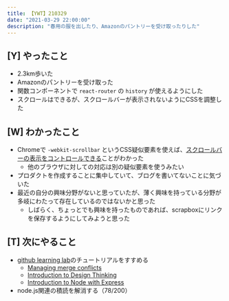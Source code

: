 ```yaml
---
title: 【YWT】210329
date: "2021-03-29 22:00:00"
description: "春用の服を出したり、Amazonのパントリーを受け取ったりした"
---
```


## [Y] やったこと

- 2.3km歩いた
- Amazonのパントリーを受け取った
- 関数コンポーネントで `react-router` の `history` が使えるようにした
- スクロールはできるが、スクロールバーが表示されないようにCSSを調整した

## [W] わかったこと

- Chromeで `-webkit-scrollbar` というCSS疑似要素を使えば、[スクロールバーの表示をコントロールできる](https://developer.mozilla.org/en-US/docs/Web/CSS/::-webkit-scrollbar)ことがわかった
  - 他のブラウザに対しての対応は別の疑似要素を使うみたい
- プロダクトを作成することに集中していて、ブログを書いてないことに気づいた
- 最近の自分の興味分野がないと思っていたが、薄く興味を持っている分野が多岐にわたって存在しているのではないかと思った
  - しばらく、ちょっとでも興味を持ったものであれば、scrapboxにリンクを保存するようにしてみようと思った

## [T] 次にやること

- [github learning lab](https://lab.github.com/githubtraining)のチュートリアルをすすめる
  - [Managing merge conflicts](https://lab.github.com/githubtraining/managing-merge-conflicts)
  - [Introduction to Design Thinking](https://lab.github.com/githubtraining/introduction-to-design-thinking)
  - [Introduction to Node with Express](https://lab.github.com/everydeveloper/introduction-to-node-with-express)
- node.js関連の積読を解消する（78/200）

<!-- https://twitter.com/camomile_cafe/status/1376507935707131905?s=20 -->
